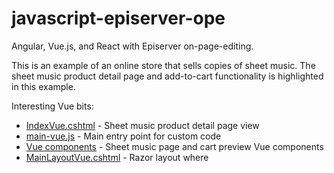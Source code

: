 # javascript-episerver-ope
Angular, Vue.js, and React with Episerver on-page-editing.

This is an example of an online store that sells copies of sheet music. The sheet music product detail page and add-to-cart functionality is highlighted in this example.

Interesting Vue bits:
- [IndexVue.cshtml](https://github.com/DrewNull/javascript-episerver-ope/blob/master/src/ClassicalMusicShop/ClassicalMusicShop.Website/Features/SheetMusic/Views/IndexVue.cshtml) - Sheet music product detail page view
- [main-vue.js](https://github.com/DrewNull/javascript-episerver-ope/blob/master/src/ClassicalMusicShop/ClassicalMusicShop.Website/Static/js/main-vue.js) - Main entry point for custom code
- [Vue components](https://github.com/DrewNull/javascript-episerver-ope/tree/master/src/ClassicalMusicShop/ClassicalMusicShop.Website/Static/js/vue) - Sheet music page and cart preview Vue components
- [MainLayoutVue.cshtml](https://github.com/DrewNull/javascript-episerver-ope/blob/master/src/ClassicalMusicShop/ClassicalMusicShop.Website/Features/Layout/Views/MainLayoutVue.cshtml) - Razor layout where <script> files are embedded
